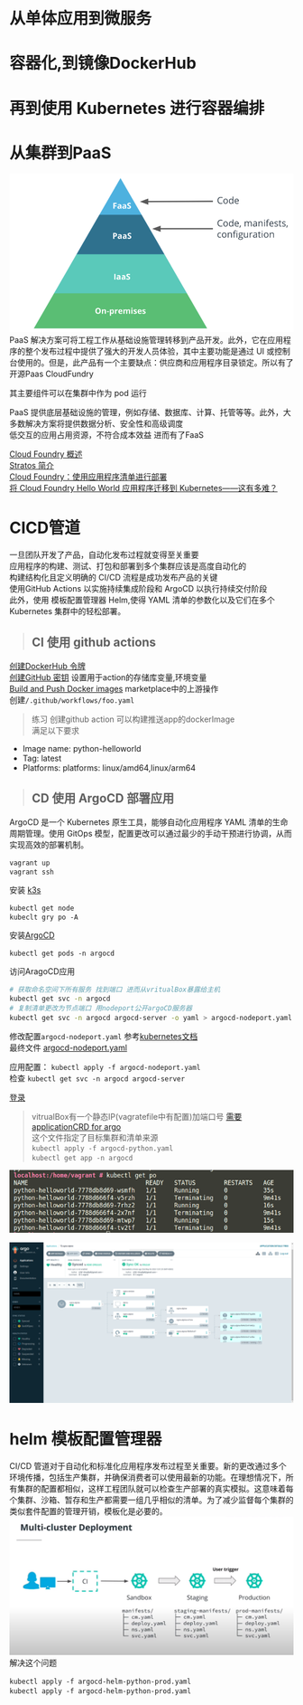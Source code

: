 # 从单体应用到微服务
# 容器化,到镜像DockerHub
# 再到使用 Kubernetes 进行容器编排
# 从集群到PaaS
![](/image/faas.png)
 PaaS 解决方案可将工程工作从基础设施管理转移到产品开发。此外，它在应用程序的整个发布过程中提供了强大的开发人员体验，其中主要功能是通过 UI 或控制台使用的。但是，此产品有一个主要缺点：供应商和应用程序目录锁定。所以有了开源Paas CloudFundry

 其主要组件可以在集群中作为 pod 运行  

 PaaS 提供底层基础设施的管理，例如存储、数据库、计算、托管等等。此外，大多数解决方案将提供数据分析、安全性和高级调度  
低交互的应用占用资源，不符合成本效益 进而有了FaaS

 

[Cloud Foundry 概述](https://docs.cloudfoundry.org/concepts/overview.html)  
[Stratos 简介](https://stratos.app/)  
[Cloud Foundry：使用应用程序清单进行部署](https://docs.cloudfoundry.org/devguide/deploy-apps/manifest.html)  
[将 Cloud Foundry Hello World 应用程序迁移到 Kubernetes——这有多难？](https://www.suse.com/c/moving-a-cloud-foundry-hello-world-app-to-kubernetes-src/)

# CICD管道
一旦团队开发了产品，自动化发布过程就变得至关重要   
应用程序的构建、测试、打包和部署到多个集群应该是高度自动化的  
构建结构化且定义明确的 CI/CD 流程是成功发布产品的关键  
使用GitHub Actions 以实施持续集成阶段和 ArgoCD 以执行持续交付阶段  
此外，使用 模板配置管理器 Helm,使得 YAML 清单的参数化以及它们在多个 Kubernetes 集群中的轻松部署。
> ## CI 使用 github actions  

[创建DockerHub 令牌](https://www.docker.com/blog/docker-hub-new-personal-access-tokens/)  
[创建GitHub 密钥](https://www.docker.com/blog/docker-hub-new-personal-access-tokens/) 设置用于action的存储库变量,环境变量  
[Build and Push Docker images](https://github.com/marketplace/actions/build-and-push-docker-images) marketplace中的上游操作  
创建`/.github/workflows/foo.yaml`


> 练习 创建github action 可以构建推送app的dockerImage  
满足以下要求  
- Image name: python-helloworld
- Tag: latest
- Platforms: platforms: linux/amd64,linux/arm64


 > ## CD 使用 ArgoCD 部署应用  
ArgoCD 是一个 Kubernetes 原生工具，能够自动化应用程序 YAML 清单的生命周期管理。使用 GitOps 模型，配置更改可以通过最少的手动干预进行协调，从而实现高效的部署机制。


 ```shell
vagrant up  
vagrant ssh
```
安装 [k3s](https://k3s.io/)  
```
kubectl get node
kubeclt gry po -A
```
安装[ArgoCD](https://argo-cd.readthedocs.io/en/stable/)

```
kubectl get pods -n argocd
```
访问AragoCD应用  
```bash
# 获取命名空间下所有服务 找到端口 进而从vritualBox暴露给主机
kubectl get svc -n argocd
# 复制清单更改为节点端口 用nodeport公开argoCD服务器
kubectl get svc -n argocd argocd-server -o yaml > argocd-nodeport.yaml  
```  
修改配置`argocd-nodeport.yaml` 参考[kubernetes文档](https://kubernetes.io/docs/concepts/services-networking/service/#type-nodeport)   
最终文件 [argocd-nodeport.yaml](/argocd/argocd-server-nodeport.yaml)  

应用配置： `kubectl apply -f argocd-nodeport.yaml `  
检查 `kubectl get svc -n argocd argocd-server`

[登录](https://argo-cd.readthedocs.io/en/stable/getting_started/#4-login-using-the-cli)  
> vitrualBox有一个静态IP(vagratefile中有配置)加端口号
[需要applicationCRD for argo](/argocd/argocd-python.yaml)  
这个文件指定了目标集群和清单来源  
`kubectl apply -f argocd-python.yaml`  
`kubectl get app -n argocd `

![](/image/%E6%88%AA%E5%9B%BE%202023-05-06%2012-31-40.png)

![](/image/%E6%88%AA%E5%9B%BE%202023-05-06%2013-03-40.png)


# helm 模板配置管理器  
CI/CD 管道对于自动化和标准化应用程序发布过程至关重要。新的更改通过多个环境传播，包括生产集群，并确保消费者可以使用最新的功能。在理想情况下，所有集群的配置都相似，这样工程团队就可以检查生产部署的真实模拟。这意味着每个集群、沙箱、暂存和生产都需要一组几乎相似的清单。为了减少监督每个集群的类似套件配置的管理开销，模板化是必要的。
![](/image/image3.png)解决这个问题

`kubectl apply -f argocd-helm-python-prod.yaml`  
`kubectl apply -f argocd-helm-python-prod.yaml`  